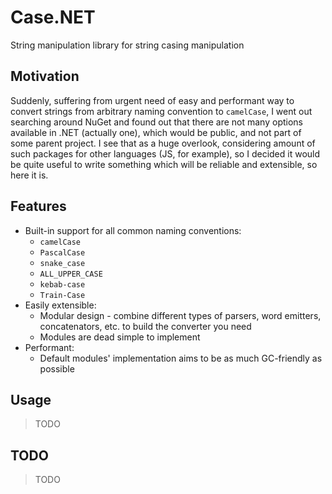# Case.NET

String manipulation library for string casing manipulation

## Motivation

Suddenly, suffering from urgent need of easy and performant way to convert strings from arbitrary naming convention
to `camelCase`, I went out searching around NuGet and found out that there are not many options available in .NET (actually one),
which would be public, and not part of some parent project.
I see that as a huge overlook, considering amount of such packages for other languages (JS, for example), so I decided
it would be quite useful to write something which will be reliable and extensible, so here it is.

## Features

- Built-in support for all common naming conventions:
  - `camelCase`
  - `PascalCase`
  - `snake_case`
  - `ALL_UPPER_CASE`
  - `kebab-case`
  - `Train-Case`
- Easily extensible:
  - Modular design - combine different types of parsers, word emitters, concatenators, etc. to build the converter you need
  - Modules are dead simple to implement
- Performant:
  - Default modules' implementation aims to be as much GC-friendly as possible

## Usage

> TODO

## TODO

> TODO
